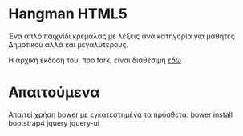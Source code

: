 # Hangman HTML5

Ένα απλό παιχνίδι κρεμάλας με λέξεις ανά κατηγορία για μαθητές Δημοτικού αλλά και μεγαλύτερους.

Η αρχική έκδοση του, προ fork, είναι διαθέσιμη [εδώ](https://github.com/vgabi94/Hangman-HTML5)

# Απαιτούμενα

Απαιτεί χρήση [bower](https://bower.io/) με εγκατεστημένα τα πρόσθετα:
bower install bootstrap4 jquery jquery-ui

